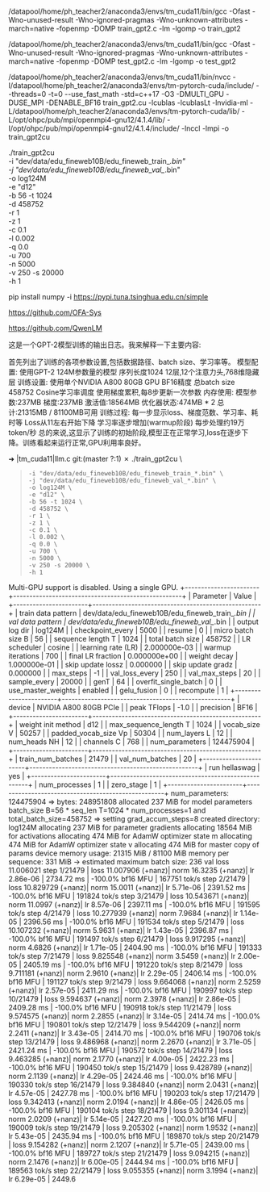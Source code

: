 

#

/datapool/home/ph_teacher2/anaconda3/envs/tm_cuda11/bin/gcc -Ofast -Wno-unused-result -Wno-ignored-pragmas -Wno-unknown-attributes -march=native -fopenmp -DOMP   train_gpt2.c -lm -lgomp -o train_gpt2

/datapool/home/ph_teacher2/anaconda3/envs/tm_cuda11/bin/gcc -Ofast -Wno-unused-result -Wno-ignored-pragmas -Wno-unknown-attributes -march=native -fopenmp -DOMP   test_gpt2.c -lm -lgomp -o test_gpt2


/datapool/home/ph_teacher2/anaconda3/envs/tm_cuda11/bin/nvcc -I/datapool/home/ph_teacher2/anaconda3/envs/tm-pytorch-cuda/include/  --threads=0 -t=0 --use_fast_math -std=c++17 -O3 -DMULTI_GPU -DUSE_MPI -DENABLE_BF16 train_gpt2.cu -lcublas -lcublasLt -lnvidia-ml -L/datapool/home/ph_teacher2/anaconda3/envs/tm-pytorch-cuda/lib/ -L/opt/ohpc/pub/mpi/openmpi4-gnu12/4.1.4/lib/  -I/opt/ohpc/pub/mpi/openmpi4-gnu12/4.1.4/include/  -lnccl -lmpi -o train_gpt2cu

./train_gpt2cu \
    -i "dev/data/edu_fineweb10B/edu_fineweb_train_*.bin" \
    -j "dev/data/edu_fineweb10B/edu_fineweb_val_*.bin" \
    -o log124M \
    -e "d12" \
    -b 56 -t 1024 \
    -d 458752 \
    -r 1 \
    -z 1 \
    -c 0.1 \
    -l 0.002 \
    -q 0.0 \
    -u 700 \
    -n 5000 \
    -v 250 -s 20000 \
    -h 1


pip install numpy -i https://pypi.tuna.tsinghua.edu.cn/simple


https://github.com/OFA-Sys


https://github.com/QwenLM



这是一个GPT-2模型训练的输出日志。我来解释一下主要内容:

首先列出了训练的各项参数设置,包括数据路径、batch size、学习率等。
模型配置:
使用GPT-2 124M参数量的模型
序列长度1024
12层,12个注意力头,768维隐藏层
训练设置:
使用单个NVIDIA A800 80GB GPU
BF16精度
总batch size 458752
Cosine学习率调度
使用梯度累积,每8步更新一次参数
内存使用:
模型参数:237MB
梯度:237MB
激活值:18564MB
优化器状态:474MB * 2
总计:21315MB / 81100MB可用
训练过程:
每一步显示loss、梯度范数、学习率、耗时等
Loss从11左右开始下降
学习率逐步增加(warmup阶段)
每步处理约19万token/秒
总的来说,这显示了训练的初始阶段,模型正在正常学习,loss在逐步下降。训练看起来运行正常,GPU利用率良好。

➜   |tm_cuda11|llm.c git:(master ?:1) ✗ ./train_gpt2cu \
>     -i "dev/data/edu_fineweb10B/edu_fineweb_train_*.bin" \
>     -j "dev/data/edu_fineweb10B/edu_fineweb_val_*.bin" \
>     -o log124M \
>     -e "d12" \
>     -b 56 -t 1024 \
>     -d 458752 \
>     -r 1 \
>     -z 1 \
>     -c 0.1 \
>     -l 0.002 \
>     -q 0.0 \
>     -u 700 \
>     -n 5000 \
>     -v 250 -s 20000 \
>     -h 1
Multi-GPU support is disabled. Using a single GPU.
+-----------------------+----------------------------------------------------+
| Parameter             | Value                                              |
+-----------------------+----------------------------------------------------+
| train data pattern    | dev/data/edu_fineweb10B/edu_fineweb_train_*.bin    |
| val data pattern      | dev/data/edu_fineweb10B/edu_fineweb_val_*.bin      |
| output log dir        | log124M                                            |
| checkpoint_every      | 5000                                               |
| resume                | 0                                                  |
| micro batch size B    | 56                                                 |
| sequence length T     | 1024                                               |
| total batch size      | 458752                                             |
| LR scheduler          | cosine                                             |
| learning rate (LR)    | 2.000000e-03                                       |
| warmup iterations     | 700                                                |
| final LR fraction     | 0.000000e+00                                       |
| weight decay          | 1.000000e-01                                       |
| skip update lossz     | 0.000000                                           |
| skip update gradz     | 0.000000                                           |
| max_steps             | -1                                                 |
| val_loss_every        | 250                                                |
| val_max_steps         | 20                                                 |
| sample_every          | 20000                                              |
| genT                  | 64                                                 |
| overfit_single_batch  | 0                                                  |
| use_master_weights    | enabled                                            |
| gelu_fusion           | 0                                                  |
| recompute             | 1                                                  |
+-----------------------+----------------------------------------------------+
| device                | NVIDIA A800 80GB PCIe                              |
| peak TFlops           | -1.0                                               |
| precision             | BF16                                               |
+-----------------------+----------------------------------------------------+
| weight init method    | d12                                                |
| max_sequence_length T | 1024                                               |
| vocab_size V          | 50257                                              |
| padded_vocab_size Vp  | 50304                                              |
| num_layers L          | 12                                                 |
| num_heads NH          | 12                                                 |
| channels C            | 768                                                |
| num_parameters        | 124475904                                          |
+-----------------------+----------------------------------------------------+
| train_num_batches     | 21479                                              |
| val_num_batches       | 20                                                 |
+-----------------------+----------------------------------------------------+
| run hellaswag         | yes                                                |
+-----------------------+----------------------------------------------------+
| num_processes         | 1                                                  |
| zero_stage            | 1                                                  |
+-----------------------+----------------------------------------------------+
num_parameters: 124475904 => bytes: 248951808
allocated 237 MiB for model parameters
batch_size B=56 * seq_len T=1024 * num_processes=1 and total_batch_size=458752
=> setting grad_accum_steps=8
created directory: log124M
allocating 237 MiB for parameter gradients
allocating 18564 MiB for activations
allocating 474 MiB for AdamW optimizer state m
allocating 474 MiB for AdamW optimizer state v
allocating 474 MiB for master copy of params
device memory usage: 21315 MiB / 81100 MiB
memory per sequence: 331 MiB
 -> estimated maximum batch size: 236
val loss 11.006021
step    1/21479 | loss 11.007906 (+nanz)| norm 16.3235 (+nanz)| lr 2.86e-06 | 2734.72 ms | -100.0% bf16 MFU | 167751 tok/s
step    2/21479 | loss 10.829729 (+nanz)| norm 15.0011 (+nanz)| lr 5.71e-06 | 2391.52 ms | -100.0% bf16 MFU | 191824 tok/s
step    3/21479 | loss 10.543671 (+nanz)| norm 11.0997 (+nanz)| lr 8.57e-06 | 2397.11 ms | -100.0% bf16 MFU | 191595 tok/s
step    4/21479 | loss 10.277939 (+nanz)| norm 7.9684 (+nanz)| lr 1.14e-05 | 2396.56 ms | -100.0% bf16 MFU | 191534 tok/s
step    5/21479 | loss 10.107232 (+nanz)| norm 5.9631 (+nanz)| lr 1.43e-05 | 2396.87 ms | -100.0% bf16 MFU | 191497 tok/s
step    6/21479 | loss 9.917295 (+nanz)| norm 4.6826 (+nanz)| lr 1.71e-05 | 2404.90 ms | -100.0% bf16 MFU | 191333 tok/s
step    7/21479 | loss 9.825548 (+nanz)| norm 3.5459 (+nanz)| lr 2.00e-05 | 2405.19 ms | -100.0% bf16 MFU | 191220 tok/s
step    8/21479 | loss 9.711181 (+nanz)| norm 2.9610 (+nanz)| lr 2.29e-05 | 2406.14 ms | -100.0% bf16 MFU | 191127 tok/s
step    9/21479 | loss 9.664068 (+nanz)| norm 2.5259 (+nanz)| lr 2.57e-05 | 2411.29 ms | -100.0% bf16 MFU | 190997 tok/s
step   10/21479 | loss 9.594637 (+nanz)| norm 2.3978 (+nanz)| lr 2.86e-05 | 2409.28 ms | -100.0% bf16 MFU | 190918 tok/s
step   11/21479 | loss 9.574575 (+nanz)| norm 2.2855 (+nanz)| lr 3.14e-05 | 2414.74 ms | -100.0% bf16 MFU | 190801 tok/s
step   12/21479 | loss 9.544209 (+nanz)| norm 2.2411 (+nanz)| lr 3.43e-05 | 2414.70 ms | -100.0% bf16 MFU | 190706 tok/s
step   13/21479 | loss 9.486968 (+nanz)| norm 2.2670 (+nanz)| lr 3.71e-05 | 2421.24 ms | -100.0% bf16 MFU | 190572 tok/s
step   14/21479 | loss 9.463285 (+nanz)| norm 2.1770 (+nanz)| lr 4.00e-05 | 2422.23 ms | -100.0% bf16 MFU | 190450 tok/s
step   15/21479 | loss 9.428789 (+nanz)| norm 2.1139 (+nanz)| lr 4.29e-05 | 2424.46 ms | -100.0% bf16 MFU | 190330 tok/s
step   16/21479 | loss 9.384840 (+nanz)| norm 2.0431 (+nanz)| lr 4.57e-05 | 2427.78 ms | -100.0% bf16 MFU | 190203 tok/s
step   17/21479 | loss 9.342413 (+nanz)| norm 2.0194 (+nanz)| lr 4.86e-05 | 2426.05 ms | -100.0% bf16 MFU | 190104 tok/s
step   18/21479 | loss 9.301134 (+nanz)| norm 2.0209 (+nanz)| lr 5.14e-05 | 2427.20 ms | -100.0% bf16 MFU | 190009 tok/s
step   19/21479 | loss 9.205302 (+nanz)| norm 1.9532 (+nanz)| lr 5.43e-05 | 2435.94 ms | -100.0% bf16 MFU | 189870 tok/s
step   20/21479 | loss 9.154282 (+nanz)| norm 2.1207 (+nanz)| lr 5.71e-05 | 2439.00 ms | -100.0% bf16 MFU | 189727 tok/s
step   21/21479 | loss 9.094215 (+nanz)| norm 2.1476 (+nanz)| lr 6.00e-05 | 2444.94 ms | -100.0% bf16 MFU | 189563 tok/s
step   22/21479 | loss 9.055355 (+nanz)| norm 3.1994 (+nanz)| lr 6.29e-05 | 2449.6